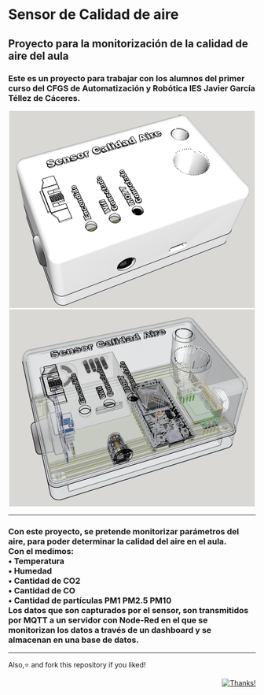 # Sensor de Calidad de aire

## Proyecto para la monitorización de la calidad de aire del aula
### Este es un proyecto para trabajar con los alumnos del primer curso del CFGS de Automatización y Robótica IES Javier García Téllez de Cáceres.
<p align="center">
<img src="https://github.com/Carl0bre/Calidad_aire/blob/master/images/Sensor_box.jpg" alt="Coder GIF" width="500" height="400">
 <img src="https://github.com/Carl0bre/Calidad_aire/blob/master/images/Sensor_box2.jpg" alt="Coder GIF" width="500" height="400">
</p>

---

<h3> Con este proyecto, se pretende monitorizar parámetros del aire, para poder determinar la calidad del aire en el aula.<br />
Con el medimos:<br />
•	Temperatura <br />
•	Humedad <br />
•	Cantidad de CO2 <br />
•	Cantidad de CO <br />
•	Cantidad de partículas PM1 PM2.5 PM10<br />
Los datos que son capturados por el sensor, son transmitidos por MQTT a un servidor con Node-Red en el que se monitorizan los datos a través de un dashboard y se almacenan en una base de datos.
</h4>

---
<p align="left">
    Also,⭐️ and fork this repository if you liked!
</p>

<div align="right">
  
  [![Thanks!](https://img.shields.io/badge/Thanks%20for%20visiting-Carlobre-1EAEDB.svg)](https://www.github.com/Carl0bre/)

</div>